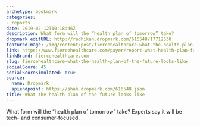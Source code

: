 ```yaml
---
archetype: bookmark
categories:
- reports
date: 2019-02-12T10:18:46Z
description: What form will the “health plan of tomorrow” take?
dropmark.editURL: http://radhikan.dropmark.com/616548/17712538
featuredImage: /img/content/post/fiercehealthcare-what-the-health-plan-of-the-future-looks-like.jpg
link: https://www.fiercehealthcare.com/payer/report-what-health-plan-future-looks-like
linkBrand: fiercehealthcare.com
slug: fiercehealthcare-what-the-health-plan-of-the-future-looks-like
socialScore: 45
socialScoreSimulated: true
source:
  name: Dropmark
  apiendpoint: https://shah.dropmark.com/616548.json
title: What the health plan of the future looks like
---
```

What form will the “health plan of tomorrow” take? Experts say it will be tech- and consumer-focused.